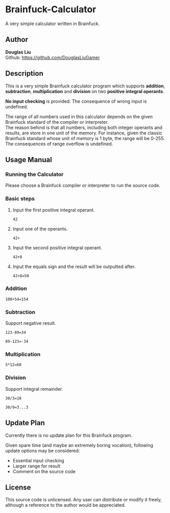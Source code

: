 # **Brainfuck-Calculator**
A very simple calculator written in Brainfuck.

## **Author**
**Douglas Liu** \
Github: <https://github.com/DouglasLiuGamer>

## **Description**
This is a very simple Brainfuck calculator program which supports **addition**, **subtraction**, **multiplication** and **division** on two **positive integral operants**.

**No input checking** is provided. The consequence of wrong input is undefined.

The range of all numbers used in this calculator depends on the given Brainfuck standard of the compiler or interpreter.\
The reason behind is that all numbers, including both integer operants and results, are store in one unit of the memory. For instance, given the classic Brainfuck standard whose unit of memory is 1 byte, the range will be 0-255.\
The consequences of range overflow is undefined.

## **Usage Manual**
### **Running the Calculator**
Please choose a Brainfuck compiler or interpreter to run the source code.

### **Basic steps**
1. Input the first positive integral operant.
   ```
   42
   ```
2. Input one of the operants.
   ```
   42+
   ```
3. Input the second positive integral operant.
   ```
   42+8
   ```
4. Input the equals sign and the result will be outputted after.
   ```
   42+8=50
   ```

### **Addition**
```
100+54=154
```

### **Subtraction**
Support negative result.
```
123-89=34
```
```
89-123=-34
```

### **Multiplication**
```
5*12=60
```

### **Division**
Support integral remainder.
```
30/3=10
```
```
30/9=3...3
```

## **Update Plan**
Currently there is no update plan for this Brainfuck program.

Given spare time (and maybe an extremely boring vocation), following update options may be considered:
* Essential input checking
* Larger range for result
* Comment on the source code

## **License**
This source code is unlicensed. Any user can distribute or modify it freely, although a reference to the author would be appreciated.
